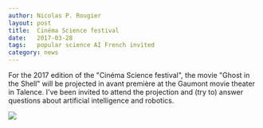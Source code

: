 ```yaml
---
author: Nicolas P. Rougier
layout: post
title:  Cinéma Science festival
date:   2017-03-28
tags:   popular science AI French invited
category: news
---
```


For the 2017 edition of the "Cinéma Science festival", the movie "Ghost in the
Shell" will be projected in avant première at the Gaumont movie theater in
Talence. I've been invited to attend the projection and (try to) answer
questions about artificial intelligence and robotics.

![]({{site.baseurl}}/images/ghost-in-the-shell.jpg)

